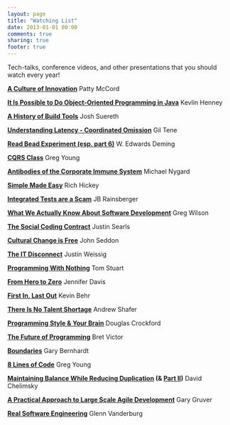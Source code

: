 ```yaml
---
layout: page
title: "Watching List"
date: 2013-01-01 00:00
comments: true
sharing: true
footer: true
---
```


Tech-talks, conference videos, and other presentations that you should watch every year!

**[A Culture of Innovation](https://www.youtube.com/watch?v=o3e1lnixKBM)** Patty McCord

**[It Is Possible to Do Object-Oriented Programming in Java](https://vimeo.com/56748054)** Kevlin Henney

**[A History of Build Tools](https://www.parleys.com/tutorial/the-road-sbt-1-0-paved-server)** Josh Suereth

**[Understanding Latency - Coordinated Omission](https://www.youtube.com/watch?v=9MKY4KypBzg&list=WL&t=2576)** Gil Tene

**[Read Bead Experiment (esp. part 6)](https://www.youtube.com/watch?v=HBW1_GhRKTA&list=PL8E522DD542C4CA69&index=1)** W. Edwards Deming

**[CQRS Class](http://www.viddler.com/v/dc528842)** Greg Young

**[Antibodies of the Corporate Immune System](https://www.youtube.com/watch?v=IHMFDHyMsj4#t=0)** Michael Nygard

**[Simple Made Easy](http://www.infoq.com/presentations/Simple-Made-Easy)** Rich Hickey

**[Integrated Tests are a Scam](http://vimeo.com/80533536)** JB Rainsberger

**[What We Actually Know About Software Development](http://vimeo.com/9270320)** Greg Wilson

**[The Social Coding Contract](http://vimeo.com/108589852)** Justin Searls

**[Cultural Change is Free](http://vimeo.com/4670102)** John Seddon

**[The IT Disconnect](https://sysadmincasts.com/episodes/15-the-it-disconnect)** Justin Weissig

**[Programming With Nothing](http://rubymanor.org/3/videos/programming_with_nothing/)** Tom Stuart

**[From Hero to Zero](https://www.youtube.com/watch?v=rv8lh4AehfA)** Jennifer Davis

**[First In, Last Out](https://www.youtube.com/watch?v=QdGkOyB0bT0)** Kevin Behr

**[There Is No Talent Shortage](https://www.youtube.com/watch?v=P_sWGl7MzhU)** Andrew Shafer

**[Programming Style & Your Brain](https://www.youtube.com/watch?v=taaEzHI9xyY&index=8&list=PL7664379246A246CB)** Douglas Crockford

**[The Future of Programming](https://www.youtube.com/watch?v=8pTEmbeENF4)** Bret Victor

**[Boundaries](https://www.destroyallsoftware.com/talks/boundaries)** Gary Bernhardt

**[8 Lines of Code](http://www.infoq.com/presentations/8-lines-code-refactoring)** Greg Young

**[Maintaining Balance While Reducing Duplication](http://www.confreaks.com/videos/434-rubyconf2010-maintaining-balance-while-reducing-duplication) (& [Part II](https://www.youtube.com/watch?v=UvlyJv0eIf8))** David Chelimsky

**[A Practical Approach to Large Scale Agile Development](https://www.youtube.com/watch?v=2QGYEwghRSM)** Gary Gruver

**[Real Software Engineering](https://www.youtube.com/watch?v=NP9AIUT9nos)** Glenn Vanderburg
